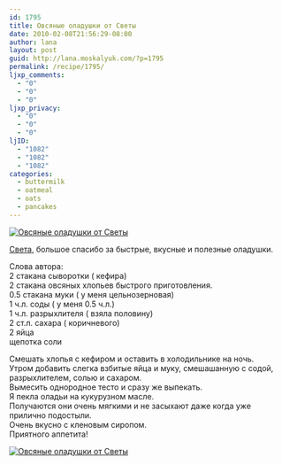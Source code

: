 ```yaml
---
id: 1795
title: Овсяные оладушки от Светы
date: 2010-02-08T21:56:29-08:00
author: lana
layout: post
guid: http://lana.moskalyuk.com/?p=1795
permalink: /recipe/1795/
ljxp_comments:
  - "0"
  - "0"
  - "0"
ljxp_privacy:
  - "0"
  - "0"
  - "0"
ljID:
  - "1082"
  - "1082"
  - "1082"
categories:
  - buttermilk
  - oatmeal
  - oats
  - pancakes
---
```

<a class="flickr-image alignnone" title="Овсяные оладушки от Светы" href="http://www.flickr.com/photos/67405678@N00/4342879028/" target="_blank"><img src="http://farm5.static.flickr.com/4019/4342879028_298c80d144.jpg" alt="Овсяные оладушки от Светы" /></a>

[Света](http://mama-ganoush.livejournal.com/84420.html), большое спасибо за быстрые, вкусные и полезные оладушки.

Слова автора:  
2 стакана сыворотки ( кефира)  
2 стакана овсяных хлопьев быстрого приготовления.  
0.5 стакана муки ( у меня цельнозерновая)  
1 ч.л. соды ( у меня 0.5 ч.л.)  
1 ч.л. разрыхлителя ( взяла половину)  
2 ст.л. сахара ( коричневого)  
2 яйца  
щепотка соли

Смешать хлопья с кефиром и оставить в холодильнике на ночь.  
Утром добавить слегка взбитые яйца и муку, смешашанную с содой, разрыхлителем, солью и сахаром.  
Вымесить однородное тесто и сразу же выпекать.  
Я пекла оладьи на кукурузном масле.  
Получаются они очень мягкими и не засыхают даже когда уже прилично подостыли.  
Очень вкусно с кленовым сиропом.  
Приятного аппетита!

<a class="flickr-image alignnone" title="Овсяные оладушки от Светы" href="http://www.flickr.com/photos/67405678@N00/4342140481/" target="_blank"><img src="http://farm5.static.flickr.com/4069/4342140481_6e949165e0.jpg" alt="Овсяные оладушки от Светы" /></a>